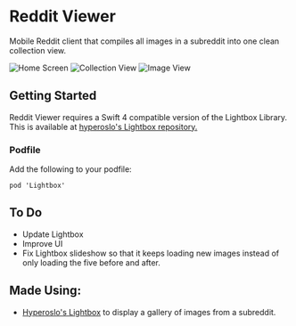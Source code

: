 # Reddit Viewer
Mobile Reddit client that compiles all images in a subreddit into one clean collection view.

![Home Screen](http://resizeimage.net/mypic/AGJ8cTCnqArtpBxa/MSui7/simulator-screen-shot---iphone.png) ![Collection View](http://resizeimage.net/mypic/lrPKU3GlikvBKfPF/ozQ3r/simulator-screen-shot---iphone.png) ![Image View](http://resizeimage.net/mypic/7dXdKvTKE9xXzgUi/RRkzi/simulator-screen-shot---iphone.png)

## Getting Started
Reddit Viewer requires a Swift 4 compatible version of the Lightbox Library. This is available at [hyperoslo's Lightbox repository.](https://github.com/hyperoslo/Lightbox)

### Podfile
Add the following to your podfile:
```
pod 'Lightbox'
 ```

## To Do
- Update Lightbox
- Improve UI
- Fix Lightbox slideshow so that it keeps loading new images instead of only loading the five before and after.

## Made Using:
- [Hyperoslo's Lightbox](https://github.com/hyperoslo/Lightbox) to display a gallery of images from a subreddit.
